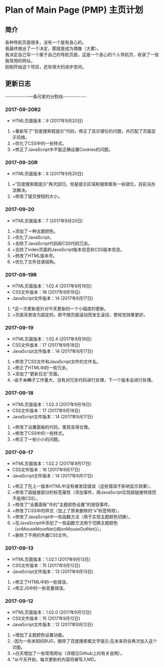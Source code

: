 # Plan of Main Page (PMP) 主页计划
## 简介
各种导航页面很多，没有一个是有良心的。  
我最终做出了一个决定，那就是成为偶像（大雾）。  
我决定自己写一个属于自己的导航页面，这是一个良心的个人导航页，收录了一些我常用的网址。  
刚刚开始这个项目，还有很大的进步空间。
## 更新日志
------------一条可爱的分割线------------
### 2017-09-20R2
* HTML页面版本：9 (2017年9月20日)
1. +重新写了“百度搜索框提示”代码，修正了显示错位的问题，并匹配了页面显示风格。
2. +优化了CSS中的一些样式。
3. +修正了JavaScript中不能正确设置Cookies的问题。

### 2017-09-20R
* HTML页面版本：8 (2017年9月20日)
1. +“百度搜索框提示”再次回归，但是提示区域和搜索框有一些错位，目前没办法解决。
2. +修改了提交按钮的大小。

### 2017-09-20
* HTML页面版本：7 (2017年9月20日)
1. +添加了一种主题颜色。
2. +优化了JavaScript。
3. +去除了JavaScript代码和CSS代码冗余。
4. +去除了index页面的JavaScript版本信息和CSS版本信息。
5. +修改了HTML版本号。
6. +优化了文件目录结构。

### 2017-09-19R
* HTML页面版本：1.02.4 (2017年9月19日)
* CSS文件版本：18 (2017年9月19日)
* JavaScript文件版本：14 (2017年9月17日)
1. *这一次更新是针对今天更新的一个小幅度的更新。
2. +页面背景改为固定的，即不随页面滚动而发生滚动，使视觉效果更好。

### 2017-09-19
* HTML页面版本：1.02.4 (2017年9月19日)
* CSS文件版本：17 (2017年9月18日)
* JavaScript文件版本：14 (2017年9月17日)

1. +修改了CSS文件和JavaScript文件的文件名。
2. +修正了HTML中的一些冗余。
3. +添加了“更新日志”页面。
3. -由于~~太懒了~~工作量大，没有对冗余代码进行处理，下一个版本会进行处理。

### 2017-09-18
* HTML页面版本：1.02.3 (2017年9月18日)
* CSS文件版本：17 (2017年9月18日)
* JavaScript文件版本：14 (2017年9月17日)
1. +修改了设置面板的代码，使其变得合理。
2. +修改了CSS中的一些样式。
3. +修正了一些小小的问题。

### 2017-09-17
* HTML页面版本：1.02.2 (2017年9月17日)  
* CSS文件版本：16 (2017年9月17日)  
* JavaScript文件版本：14 (2017年9月17日)
1. +修正了在上一版本HTML中没有被发现错误（这些错误不影响显示效果）。
2. +修改了超链接部分的标签属性（添加事件，用JavaScript实现超链接特效而不是用CSS）。
3. +修改了“设置面板”中的“主题颜色设置”的按钮事件。
4. +修改了CSS中的样式（加上了原来删除的“a”标签特效）。
5. +修改了JavaScript中一些函数方法（用于实现主题颜色切换）。
6. +在JavaScript中添加了一些函数方法用于切换主题颜色（onMouseMoveNet()和onMouseOutNet()）。
7. +删除了不用的外置CSS文件。

### 2017-09-13
* HTML页面版本：1.02.1 (2017年9月13日)  
* CSS文件版本：15 (2017年9月12日)  
* JavaScript文件版本：13 (2017年9月13日)
1. +修正了HTML中的一些错误。
2. +修正JS中的一些变量错误。

### 2017-09-12
* HTML页面版本：1.02.0 (2017年9月12日)  
* CSS文件版本：15 (2017年9月12日)  
* JavaScript文件版本：12 (2017年9月12日)   
1. +增加了主题颜色设置功能。
2. -因为一些未知的BUG，删除了百度搜索框文字提示,在未来将会再次加入这个功能。
3. +白天增加了一些常用网址（详细见Github上的有关说明）。
4. *从今天开始，每次更新的内容将被写入MD。